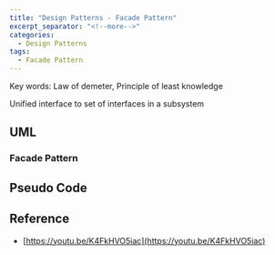 ```yaml
---
title: "Design Patterns - Facade Pattern"
excerpt_separator: "<!--more-->"
categories:
  - Design Patterns
tags:
  - Facade Pattern
---
```


Key words: Law of demeter, Principle of least knowledge

Unified interface to set of interfaces in a subsystem

## UML  

### Facade Pattern

## Pseudo Code

## Reference

- [https://youtu.be/K4FkHVO5iac](https://youtu.be/K4FkHVO5iac)
